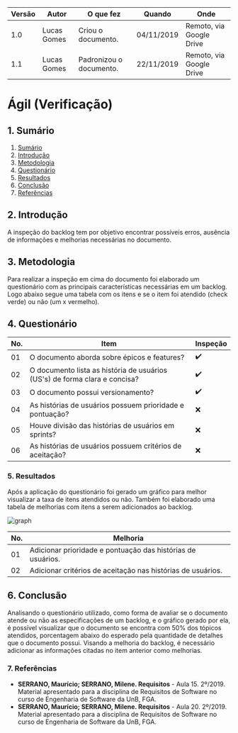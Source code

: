 |Versão| Autor | O que fez |  Quando | Onde |
|------|------| --------  |-------- | -----|
|1.0| Lucas Gomes | Criou o documento. |04/11/2019| Remoto, via Google Drive|
|1.1| Lucas Gomes | Padronizou o documento. |22/11/2019| Remoto, via Google Drive|

# Ágil (Verificação)

## 1. Sumário

1. [Sumário](https://github.com/Requisitos-de-Software/2019.2-Yellow/blob/master/docs/analise/verificacao/agil.md/#agil-1)
2. [Introdução](https://github.com/Requisitos-de-Software/2019.2-Yellow/blob/issue_rastreabilidade_esp_suplementar/docs/analise/verificacao/agil.md/#2.-Introdução)
3. [Metodologia](https://github.com/Requisitos-de-Software/2019.2-Yellow/blob/master/docs/analise/verificacao/agil.md/#agil-3)
4. [Questionário](https://github.com/Requisitos-de-Software/2019.2-Yellow/blob/master/docs/analise/verificacao/agil.md/#agil-4)
5. [Resultados](https://github.com/Requisitos-de-Software/2019.2-Yellow/blob/master/docs/analise/verificacao/agil.md/#agil-5)
6. [Conclusão](https://github.com/Requisitos-de-Software/2019.2-Yellow/blob/master/docs/analise/verificacao/agil.md/#agil-6)
7. [Referências](https://github.com/Requisitos-de-Software/2019.2-Yellow/blob/master/docs/analise/verificacao/agil.md/#agil-7)

## 2. Introdução
A inspeção do backlog tem por objetivo encontrar possíveis erros, ausência de informações e melhorias necessárias no documento.

## 3. Metodologia
Para realizar a inspeção em cima do documento foi elaborado um questionário com as principais características necessárias em um backlog. Logo abaixo segue uma tabela com os itens e se o item foi atendido (check verde) ou não (um x vermelho).

## 4. Questionário
| No. | Item | Inspeção |
| - | - | - |
| 01 | O documento aborda sobre épicos e features? | :heavy_check_mark: |
| 02 | O documento lista as história de usuários (US's) de forma clara e concisa? | :heavy_check_mark: |
| 03 | O documento possui versionamento? | :heavy_check_mark: |
| 04 | As histórias de usuários possuem prioridade e pontuação? | :x: |
| 05 | Houve divisão das histórias de usuários em sprints? | :x: |
| 06 | As histórias de usuários possuem critérios de aceitação? | :x: |

### 5. Resultados
Após a aplicação do questionário foi gerado um gráfico para melhor visualizar a taxa de itens atendidos ou não. Também foi elaborado uma tabela de melhorias com itens a serem adicionados ao backlog.

![graph](https://i.imgur.com/X0LUKei.png)

| No. | Melhoria |
| - | - |
| 01 | Adicionar prioridade e pontuação das histórias de usuários. |
| 02 | Adicionar critérios de aceitação nas histórias de usuários. |

## 6. Conclusão
Analisando o questionário utilizado, como forma de avaliar se o documento atende ou não as especificações de um backlog, e o gráfico gerado por ela, é possível visualizar que o documento se encontra com 50% dos tópicos atendidos, porcentagem abaixo do esperado pela quantidade de detalhes que o documento possui. Visando a melhoria do backlog, é necessário adicionar as informações citadas no item anterior como melhorias.

### 7. Referências
- **SERRANO, Maurício; SERRANO, Milene. Requisitos** - Aula 15. 2º/2019. Material apresentado para a disciplina de Requisitos de Software no curso de Engenharia de Software da UnB, FGA.
- **SERRANO, Maurício; SERRANO, Milene. Requisitos** - Aula 20. 2º/2019. Material apresentado para a disciplina de Requisitos de Software no curso de Engenharia de Software da UnB, FGA.
